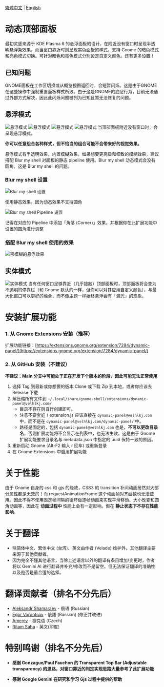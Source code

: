 [繁體中文](README.md) | [English](README-en.md) 

# 动态顶部面板

最初灵感来源于 KDE Plasma 6 的悬浮面板的设计，在附近没有窗口时呈现半透明悬浮条效果，而当窗口靠近时则呈现实色面板的样式。支持 Gnome 的暗色模式和亮色模式切换。可针对暗色和亮色模式分别设定自定义颜色。还有更多设置！

## 已知问题

GNOME面板在工作区切换或从概览视图返回时，会短暂闪烁。这是由于GNOME在这些操作中强制重置面板样式所致。由于这是GNOME的底层行为，目前无法通过外部方式解决，因此此闪烁问题被列为已知且暂无法修复的问题。

## 悬浮模式
![悬浮模式](readme_images/transparent.png)
![悬浮模式](readme_images/transparent_area.png)
![悬浮模式](readme_images/transparent_auto_width.png)
![悬浮模式](readme_images/transparent_color.png)
当顶部面板附近没有窗口时，会呈现悬浮模式。

**你可以任意组合各种样式，但不恰当的组合可能不会带来好的视觉效果。**

悬浮模式有半透明效果，内置模糊效果，如果想要更高级和细致的模糊效果，建议搭配 Blur my shell 对面板的静态 pipeline 使用。Blur my shell 动态模式会没有圆角，这是 Blur my shell 的问题。
### Blur my shell 设置
![Blur my shell 设置](readme_images/bms_settings1.png)

使用静态效果，因为动态效果不支持圆角

![Blur my shell Pipeline 设置](readme_images/bms_settings2.png)

记得在对应的 Pipeline 中添加「角落 (Corner)」效果，并根据你在此扩展功能中设置的圆角进行调整
### 搭配 Blur my shell 使用的效果
![带模糊的悬浮效果](readme_images/blur.png)

## 实体模式
![实体模式](readme_images/solid.png)
当有任何窗口足够靠近（几乎接触）顶部面板时，顶部面板将会变为不透明的停靠栏（和 Gnome 默认的一样，但你可以对其应用自定义颜色），与最大化窗口可以更好的融合，而不像主题一样始终悬浮会有「漏光」的现象。

# 安装扩展功能
### 1. 从 Gnome Extensions 安装（推荐）
扩展功能链接：[https://extensions.gnome.org/extension/7284/dynamic-panel/](https://extensions.gnome.org/extension/7284/dynamic-panel/)
### 2. 从 GitHub 安装（不建议）
**不建议：Main 分支中可能处于正在开发下个版本的阶段，因此可能无法正常使用**

1. 选择 Tag 到最新或你想要的版本 Clone 或下载 Zip 到本地，或者你应该去 Release 下载
1. 解压缩所有文件到 `~/.local/share/gnome-shell/extensions/dynamic-panel@velhlkj.com/`
    * 目录不存在则自行创建即可。
    * 注意不要套娃！extension.js 应该直接在 `dynamic-panel@velhlkj.com` 中，而不是在 `dynamic-panel@velhlkj.com/dynamic-panel/` 中。
    * 路径是固定的，包括 `dynamic-panel@velhlkj.com` 也是，**不可以更改目录名**，否则扩展功能将不会显示在列表中，也无法生效。这是由于 Gnome 扩展功能要求目录名与 metadata.json 中指定的 uuid 保持一致的原因。
1. 重新启动 Gnome (Alt-F2 输入 r 回车) 或重新登录
1. 在 Gnome Extensions 中启用扩展功能

# 关于性能
由于 Gnome 自身的 css 和 gjs 的缘故，CSS3 的 transition 补间动画居然对大部分属性都是无效的！而 requestAnimationFrame 这个动画帧对齐函数也无法使用。因此不得不使用固定帧间隔的循环做逐帧动画来实现平滑移动、大小改变和圆角动画等，因此在 **动画过程中** 性能上会有一定影响。但在 **静止状态下不存在性能影响**。

# 关于翻译
* 除简体中文、繁体中文 (台湾)、英文由作者 (Velade) 维护外，其他翻译主要来源于其他贡献者。
* 因为完全不懂其他语言，当除上述语言以外的翻译有条目增加/变更时，作者将以 Gemini AI 进行翻译并补充/修改而不是留空。但无法保证翻译的准确性以及是否是最合适的选择。

# 翻译贡献者（排名不分先后）
* [Aleksandr Shamaraev](https://github.com/AlexanderShad) - 俄语 (Russian)
* [Egor Vorontsov](https://github.com/egormanga) - 俄語 (Russian) (修正并改进)
* [Amerey](https://github.com/Amereyeu) - 捷克语 (Czech)
* [Ritam Saha](https://github.com/astro-ray) - 英文(印度)

# 特别鸣谢（排名不分先后）
* **感谢 Gonzague/Paul Fauchon 的 Transparent Top Bar (Adjustable transparency) 的思路，对窗口靠近的判定实现思路大量参考了此扩展功能**

* **感谢 Google Gemini 在研究和学习 Gjs 过程中提供的帮助**
